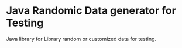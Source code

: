 # Java Randomic Data generator for Testing

Java library for Library random or customized data for testing.
